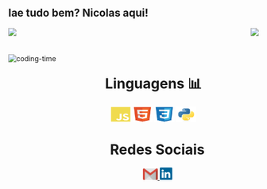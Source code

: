## Iae tudo bem? Nicolas aqui!

<div>
  
  <img  height="180em" src="https://github-readme-stats.vercel.app/api?username=Barilio&show_icons=true&theme=dracula&include_all_commits=true&count_private=true"/>
  <img align="right" height="180em" src="https://github-readme-stats.vercel.app/api/top-langs/?username=Barilio&layout=compact&langs_count=16&theme=dracula"/>
</div>
<br>

<div  align="center"> 
  <div style="display: inline_block"><br>
    <img align="left" height="250" alt="coding-time" src="code.gif">
    <h1 align="center">Linguagens 📊</h1>
    <img align="center" height="30" width="40" alt="js-icon"  src="https://raw.githubusercontent.com/devicons/devicon/master/icons/javascript/javascript-plain.svg">
    <img align="center" height="30" width="40" alt="html-icon" src="https://raw.githubusercontent.com/devicons/devicon/master/icons/html5/html5-original.svg">
    <img align="center" height="30" width="40" alt="css-icon" src="https://raw.githubusercontent.com/devicons/devicon/master/icons/css3/css3-original.svg">
    <img align="center" height="30" width="40" alt="css-icon" src="https://raw.githubusercontent.com/devicons/devicon/master/icons/python/python-original.svg">
   </div>
  
  <div>
    <h1 align="center">Redes Sociais</h1>
    <a href = "mailto: nickbasilio71@gmail.com">
      <img width="30" src="gmail.svg">
    </a>
    <a href = "https://www.linkedin.com/in/nicolas-basilio-a47241235/">
      <img width="25" src="linkedin.svg">
    </a>
</div>
